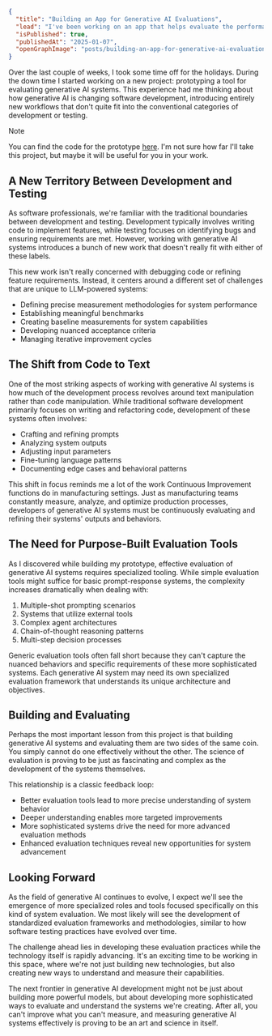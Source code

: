 ```json meta
{
  "title": "Building an App for Generative AI Evaluations",
  "lead": "I've been working on an app that helps evaluate the performance of LLM-powered features. It's been a fun project and I wanted to share some of the thoughts I've had along the way.",
  "isPublished": true,
  "publishedAt": "2025-01-07",
  "openGraphImage": "posts/building-an-app-for-generative-ai-evaluations/og-image.png",
}
```

Over the last couple of weeks, I took some time off for the holidays. During the down time I started working on a new project: prototyping a tool for evaluating generative AI systems. This experience had me thinking about how generative AI is changing software development, introducing entirely new workflows that don't quite fit into the conventional categories of development or testing.

>[!NOTE]
> You can find the code for the prototype [here](https://github.com/StevanFreeborn/eval-lab). I'm not sure how far I'll take this project, but maybe it will be useful for you in your work.

## A New Territory Between Development and Testing

As software professionals, we're familiar with the traditional boundaries between development and testing. Development typically involves writing code to implement features, while testing focuses on identifying bugs and ensuring requirements are met. However, working with generative AI systems introduces a bunch of new work that doesn't really fit with either of these labels.

This new work isn't really concerned with debugging code or refining feature requirements. Instead, it centers around a different set of challenges that are unique to LLM-powered systems:

- Defining precise measurement methodologies for system performance
- Establishing meaningful benchmarks
- Creating baseline measurements for system capabilities
- Developing nuanced acceptance criteria
- Managing iterative improvement cycles

## The Shift from Code to Text

One of the most striking aspects of working with generative AI systems is how much of the development process revolves around text manipulation rather than code manipulation. While traditional software development primarily focuses on writing and refactoring code, development of these systems often involves:

- Crafting and refining prompts
- Analyzing system outputs
- Adjusting input parameters
- Fine-tuning language patterns
- Documenting edge cases and behavioral patterns

This shift in focus reminds me a lot of the work Continuous Improvement functions do in manufacturing settings. Just as manufacturing teams constantly measure, analyze, and optimize production processes, developers of generative AI systems must be continuously evaluating and refining their systems' outputs and behaviors.

## The Need for Purpose-Built Evaluation Tools

As I discovered while building my prototype, effective evaluation of generative AI systems requires specialized tooling. While simple evaluation tools might suffice for basic prompt-response systems, the complexity increases dramatically when dealing with:

1. Multiple-shot prompting scenarios
2. Systems that utilize external tools
3. Complex agent architectures
4. Chain-of-thought reasoning patterns
5. Multi-step decision processes

Generic evaluation tools often fall short because they can't capture the nuanced behaviors and specific requirements of these more sophisticated systems. Each generative AI system may need its own specialized evaluation framework that understands its unique architecture and objectives.

## Building and Evaluating

Perhaps the most important lesson from this project is that building generative AI systems and evaluating them are two sides of the same coin. You simply cannot do one effectively without the other. The science of evaluation is proving to be just as fascinating and complex as the development of the systems themselves.

This relationship is a classic feedback loop:

- Better evaluation tools lead to more precise understanding of system behavior
- Deeper understanding enables more targeted improvements
- More sophisticated systems drive the need for more advanced evaluation methods
- Enhanced evaluation techniques reveal new opportunities for system advancement

## Looking Forward

As the field of generative AI continues to evolve, I expect we'll see the emergence of more specialized roles and tools focused specifically on this kind of system evaluation. We most likely will see the development of standardized evaluation frameworks and methodologies, similar to how software testing practices have evolved over time.

The challenge ahead lies in developing these evaluation practices while the technology itself is rapidly advancing. It's an exciting time to be working in this space, where we're not just building new technologies, but also creating new ways to understand and measure their capabilities.

The next frontier in generative AI development might not be just about building more powerful models, but about developing more sophisticated ways to evaluate and understand the systems we're creating. After all, you can't improve what you can't measure, and measuring generative AI systems effectively is proving to be an art and science in itself.
